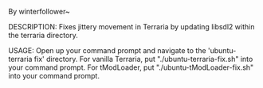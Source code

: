By winterfollower~

DESCRIPTION: Fixes jittery movement in Terraria by updating libsdl2 within the terraria directory.

USAGE:
Open up your command prompt and navigate to the 'ubuntu-terraria fix' directory.
For vanilla Terraria, put "./ubuntu-terraria-fix.sh" into your command prompt.
For tModLoader, put "./ubuntu-tModLoader-fix.sh" into your command prompt.
